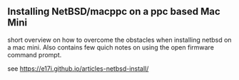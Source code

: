 Installing NetBSD/macppc on a ppc based Mac Mini
------------------------------------------------

short overview on how to overcome the obstacles when installing netbsd on a mac mini.
Also contains few quich notes on using the open firmware command prompt.

see https://e17i.github.io/articles-netbsd-install/
